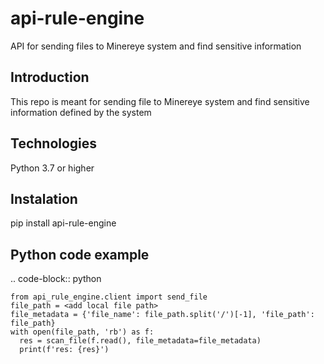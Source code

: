 # api-rule-engine
API for sending files to Minereye system and find sensitive information


## Introduction
This repo is meant for sending file to Minereye system and find sensitive information defined by the system

## Technologies
Python 3.7 or higher

## Instalation
pip install api-rule-engine


## Python code example
.. code-block:: python
```
from api_rule_engine.client import send_file
file_path = <add local file path>
file_metadata = {'file_name': file_path.split('/')[-1], 'file_path': file_path}
with open(file_path, 'rb') as f:
  res = scan_file(f.read(), file_metadata=file_metadata)
  print(f'res: {res}')
```
